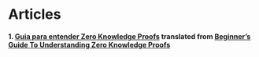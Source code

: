# Articles


#### 1. [Guia para entender Zero Knowledge Proofs](https://www.web3dev.com.br/0xliberato_eth/guia-para-iniciantes-para-entender-zero-knowledge-proofs-nlf) translated from [Beginner’s Guide To Understanding Zero Knowledge Proofs](https://medium.com/@darlingtonnnam/beginners-guide-to-understanding-zero-knowledge-proofs-cadc4e2c23a8)
